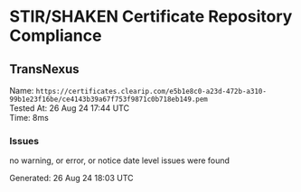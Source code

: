 # STIR/SHAKEN Certificate Repository Compliance

## TransNexus

Name: `https://certificates.clearip.com/e5b1e8c0-a23d-472b-a310-99b1e23f16be/ce4143b39a67f753f9871c0b718eb149.pem`\
Tested At: 26 Aug 24 17:44 UTC\
Time: 8ms

### Issues

no warning, or error, or notice date level issues were found

Generated: 26 Aug 24 18:03 UTC